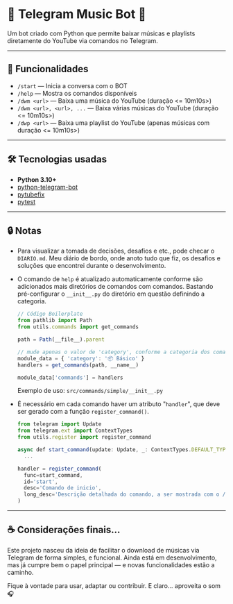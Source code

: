 # 🤖 Telegram Music Bot 🎵

Um bot criado com Python que permite baixar músicas e playlists diretamente do YouTube via comandos no Telegram.

---

## 🚀 Funcionalidades

- `/start` — Inicia a conversa com o BOT
- `/help` — Mostra os comandos disponíveis
- `/dwm <url>` — Baixa uma música do YouTube (duração <= 10m10s>)
- `/dwm <url>, <url>, ...` — Baixa várias músicas do YouTube (duração <= 10m10s>)
- `/dwp <url>` — Baixa uma playlist do YouTube (apenas músicas com duração <= 10m10s>)

---

## 🛠️ Tecnologias usadas

- **Python 3.10+**
- [python-telegram-bot](https://github.com/python-telegram-bot/python-telegram-bot)
- [pytubefix](https://github.com/nficano/pytube)
- [pytest](https://github.com/pytest-dev/pytest)

---

## 🔒 Notas

- Para visualizar a tomada de decisões, desafios e etc., pode checar o `DIARIO.md`. Meu diário de bordo, onde anoto tudo que fiz, os desafios e soluções que encontrei durante o desenvolvimento.

- O comando de `help` é atualizado automaticamente conforme são adicionados mais diretórios de comandos com comandos. Bastando pré-configurar o `__init__.py` do diretório em questão definindo a categoria.
  ```js
  // Código Boilerplate
  from pathlib import Path
  from utils.commands import get_commands

  path = Path(__file__).parent

  // mude apenas o valor de 'category', conforme a categoria dos comandos em questão
  module_data = { 'category': '📦 Básico' }
  handlers = get_commands(path, __name__)

  module_data['commands'] = handlers
  ```
  Exemplo de uso: `src/commands/simple/__init__.py`

- É necessário em cada comando haver um atributo "`handler`", que deve ser gerado com a função `register_command()`.
  ```js
  from telegram import Update
  from telegram.ext import ContextTypes
  from utils.register import register_command

  async def start_command(update: Update, _: ContextTypes.DEFAULT_TYPE):
    ...

  handler = register_command(
    func=start_command,
    id='start',
    desc='Comando de inicio',
    long_desc='Descrição detalhada do comando, a ser mostrada com o /help nome_do_comando'
  )
  ```

---

## ☕ Considerações finais...
Este projeto nasceu da ideia de facilitar o download de músicas via Telegram de forma simples, e funcional.
Ainda está em desenvolvimento, mas já cumpre bem o papel principal — e novas funcionalidades estão a caminho.

Fique à vontade para usar, adaptar ou contribuir. E claro... aproveita o som 🎧
